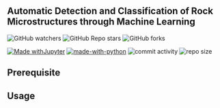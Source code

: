 ## Automatic Detection and Classification of Rock Microstructures through Machine Learning

![GitHub watchers](https://img.shields.io/github/watchers/drizzle98/sigma-clast-project?style=social) ![GitHub Repo stars](https://img.shields.io/github/stars/drizzle98/sigma-clast-project?style=social) ![GitHub forks](https://img.shields.io/github/forks/drizzle98/sigma-clast-project?style=social)


[![Made withJupyter](https://img.shields.io/badge/Made%20with-Jupyter-orange?style=flat-square&logo=Jupyter)](https://jupyter.org/try) [![made-with-python](https://img.shields.io/badge/Made%20with-Python-1f425f.svg?style=flat-square)](https://www.python.org/) ![commit activity](https://img.shields.io/github/commit-activity/m/drizzle98/sigma-clast-project?style=flat-square) ![repo size](https://img.shields.io/github/repo-size/drizzle98/sigma-clast-project?style=flat-square)


## Prerequisite 



## Usage



